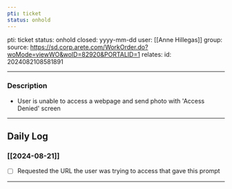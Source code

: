 ```yaml
---
pti: ticket
status: onhold
---
```


pti: ticket 
status: onhold
closed: yyyy-mm-dd
user: [[Anne Hillegas]]
group: 
source: https://sd.corp.arete.com/WorkOrder.do?woMode=viewWO&woID=82920&PORTALID=1
relates: 
id: 2024082108581891

---
### Description
- User is unable to access a webpage and send photo with 'Access Denied' screen
---
## Daily Log
### [[2024-08-21]]
- [ ] Requested the URL the user was trying to access that gave this prompt
---






